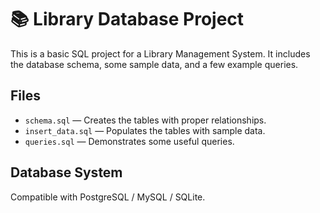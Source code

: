 # 📚 Library Database Project

This is a basic SQL project for a Library Management System. It includes the database schema, some sample data, and a few example queries.

## Files

- `schema.sql` — Creates the tables with proper relationships.
- `insert_data.sql` — Populates the tables with sample data.
- `queries.sql` — Demonstrates some useful queries.

## Database System

Compatible with PostgreSQL / MySQL / SQLite.
